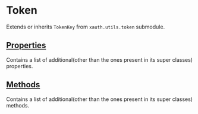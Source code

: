 # Token
Extends or inherits `TokenKey` from `xauth.utils.token` submodule.

## [Properties](properties.md)
Contains a list of additional(other than the ones present in its super classes) properties.

## [Methods](methods.md)
Contains a list of additional(other than the ones present in its super classes) methods.